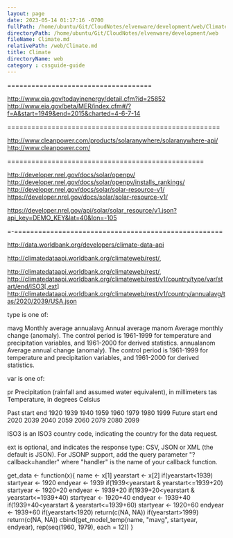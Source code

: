 ```yaml
---
layout: page
date: 2023-05-14 01:17:16 -0700
fullPath: /home/ubuntu/Git/CloudNotes/elvenware/development/web/Climate.md
directoryPath: /home/ubuntu/Git/CloudNotes/elvenware/development/web
fileName: Climate.md
relativePath: /web/Climate.md
title: Climate
directoryName: web
category : cssguide-guide
---
```


====================================

http://www.eia.gov/todayinenergy/detail.cfm?id=25852
http://www.eia.gov/beta/MER/index.cfm#/?f=A&start=1949&end=2015&charted=4-6-7-14

=====================================================

http://www.cleanpower.com/products/solaranywhere/solaranywhere-api/
http://www.cleanpower.com/


=================================================

http://developer.nrel.gov/docs/solar/openpv/
http://developer.nrel.gov/docs/solar/openpv/installs_rankings/
http://developer.nrel.gov/docs/solar/solar-resource-v1/
https://developer.nrel.gov/docs/solar/solar-resource-v1/

https://developer.nrel.gov/api/solar/solar_resource/v1.json?api_key=DEMO_KEY&lat=40&lon=-105




=-====================================================


http://data.worldbank.org/developers/climate-data-api

 http://climatedataapi.worldbank.org/climateweb/rest/, 
 
 http://climatedataapi.worldbank.org/climateweb/rest/, 
 http://climatedataapi.worldbank.org/climateweb/rest/v1/country/type/var/start/end/ISO3[.ext]
 http://climatedataapi.worldbank.org/climateweb/rest/v1/country/annualavg/tas/2020/2039/USA.json
 
 type is one of:



mavg
Monthly average
annualavg
Annual average
manom
Average monthly change (anomaly).  The control period is 1961-1999 for temperature and precipitation variables, and 1961-2000 for derived statistics.
annualanom
Average annual change (anomaly). The control period is 1961-1999 for temperature and precipitation variables, and 1961-2000 for derived statistics.


var is one of:

pr
Precipitation (rainfall and assumed water equivalent), in millimeters
tas
Temperature, in degrees Celsius



Past
start	end
1920 1939
1940 1959
1960 1979
1980 1999
Future
start	end
2020 2039
2040 2059
2060 2079
2080 2099

ISO3 is an ISO3 country code, indicating the country for the data request.

ext is optional, and indicates the response type:  CSV, JSON or XML (the default is JSON). For JSONP support, add the query parameter "?callback=handler" where "handler" is the name of your callback function.


get_data <- function(x){
    name <- x[1]
    yearstart <- x[2]
    if(yearstart<1939)
        startyear <- 1920
        endyear <- 1939
    if(1939<yearstart & yearstart<=1939+20)
        startyear <- 1920+20
        endyear <- 1939+20
    if(1939+20<yearstart & yearstart<=1939+40)
        startyear <- 1920+40
        endyear <- 1939+40
    if(1939+40<yearstart & yearstart<=1939+60)
        startyear <- 1920+60
        endyear <- 1939+60
    if(yearstart<1920)
        return(c(NA, NA))
    if(yearstart>1999)
        return(c(NA, NA))
    cbind(get_model_temp(name, "mavg", startyear, endyear), 
      rep(seq(1960, 1979), each = 12))
}

